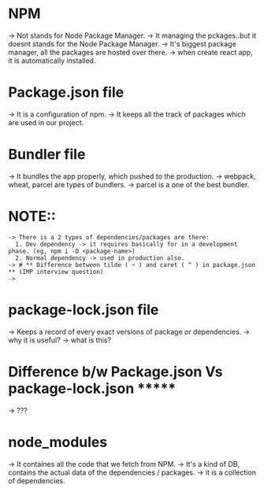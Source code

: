 # NPM

-> Not stands for Node Package Manager.
-> It managing the pckages..but it doesnt stands for the Node Package Manager.
-> It's biggest package manager, all the packages are hosted over there.
-> when create react app, it is automatically installed.

# Package.json file

-> It is a configuration of npm.
-> It keeps all the track of packages which are used in our project.

# Bundler file

-> It bundles the app properly, which pushed to the production.
-> webpack, wheat, parcel are types of bundlers.
-> parcel is a one of the best bundler.

# NOTE::

    -> There is a 2 types of dependencies/packages are there:
      1. Dev dependency -> it requires basically for in a development phase. (eg, npm i -D <package-name>)
      2. Normal dependency -> used in production also.
    -> # ** Difference between tilde ( ~ ) and caret ( ^ ) in package.json ** (IMP interview question)
    ->

# package-lock.json file

-> Keeps a record of every exact versions of package or dependencies.
-> why it is useful?
-> what is this?

# Difference b/w Package.json Vs package-lock.json *****

-> ???

# node_modules

-> It containes all the code that we fetch from NPM.
-> It's a kind of DB, contains the actual data of the dependencies / packages.
-> it is a collection of dependencies.